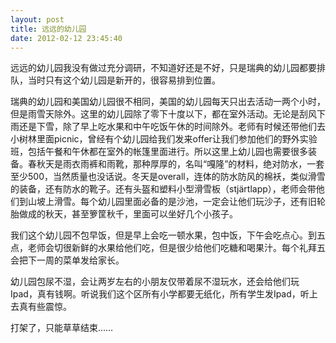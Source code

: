 ```yaml
---
layout: post
title: 远远的幼儿园
date: 2012-02-12 23:45:40
---
```




远远的幼儿园我没有做过充分调研，不知道好还是不好，只是瑞典的幼儿园都要排队，当时只有这个幼儿园是新开的，很容易排到位置。


瑞典的幼儿园和美国幼儿园很不相同，美国的幼儿园每天只出去活动一两个小时，但是雨雪天除外。这里的幼儿园除了零下十度以下，都在室外活动。无论是刮风下雨还是下雪，除了早上吃水果和中午吃饭午休的时间除外。老师有时候还带他们去小树林里面picnic，曾经有个幼儿园给我们发来offer让我们参加他们的野外实验班，包括午餐和午休都在室外的帐篷里面进行。所以这里上幼儿园也需要很多装备。春秋天是雨衣雨裤和雨靴，那种厚厚的，名叫“嘎隆”的材料，绝对防水，一套至少500，当然质量也没话说。冬天是overall，连体的防水防风的棉袄，类似滑雪的装备，还有防水的靴子。还有头盔和塑料小型滑雪板（stj&auml;rtlapp），老师会带他们到山坡上滑雪。每个幼儿园里面必备的是沙池，一定会让他们玩沙子，还有旧轮胎做成的秋天，甚至箩筐秋千，里面可以坐好几个小孩子。


我们这个幼儿园不包早饭，但是早上会吃一顿水果，包中饭，下午会吃点心。到五点，老师会切很新鲜的水果给他们吃，但是很少给他们吃糖和喝果汁。每个礼拜五会把下一周的菜单发给家长。

幼儿园包尿不湿，会让两岁左右的小朋友仅带着尿不湿玩水，还会给他们玩Ipad，真有钱啊。听说我们这个区所有小学都要无纸化，所有学生发Ipad，听上去真有些震惊。


打架了，只能草草结束……


